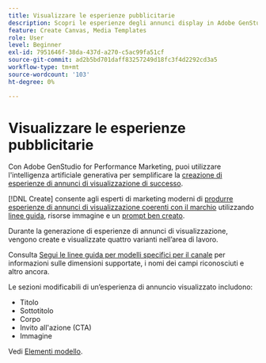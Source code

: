 ```yaml
---
title: Visualizzare le esperienze pubblicitarie
description: Scopri le esperienze degli annunci display in Adobe GenStudio for Performance Marketing.
feature: Create Canvas, Media Templates
role: User
level: Beginner
exl-id: 7951646f-38da-437d-a270-c5ac99fa51cf
source-git-commit: ad2b5bd701daff83257249d18fc3f4d2292cd3a5
workflow-type: tm+mt
source-wordcount: '103'
ht-degree: 0%

---
```


# Visualizzare le esperienze pubblicitarie

Con Adobe GenStudio for Performance Marketing, puoi utilizzare l&#39;intelligenza artificiale generativa per semplificare la [creazione di esperienze di annunci di visualizzazione di successo](/help/user-guide/create/create-display-ad.md).

[!DNL Create] consente agli esperti di marketing moderni di [produrre esperienze di annunci di visualizzazione coerenti con il marchio](/help/user-guide/create/create-display-ad.md) utilizzando [linee guida](/help/user-guide/guidelines/overview.md), risorse immagine e un [prompt ben creato](/help/user-guide/effective-prompts.md).

Durante la generazione di esperienze di annunci di visualizzazione, vengono create e visualizzate quattro varianti nell’area di lavoro.

Consulta [Segui le linee guida per modelli specifici per il canale](/help/user-guide/content/best-practices-for-templates.md#follow-channel-specific-template-guidelines) per informazioni sulle dimensioni supportate, i nomi dei campi riconosciuti e altro ancora.

Le sezioni modificabili di un’esperienza di annuncio visualizzato includono:

* Titolo
* Sottotitolo
* Corpo
* Invito all&#39;azione (CTA)
* Immagine

Vedi [Elementi modello](/help/user-guide/content/use-templates.md#template-elements).

<!-- ## Character counts

After you generate a set of display ad variants, you can see the character count displayed for each section. Hover over or click into a generated section, such as the subject line or the body, and see the section name and character count for that section.

![Character count](/help/assets/character-count.png){width="500" zoomable="yes"} -->
